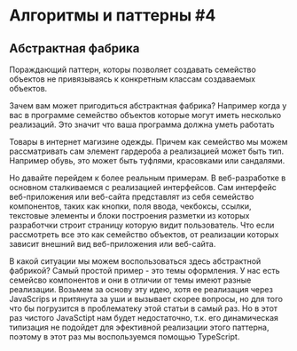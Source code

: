 # Алгоритмы и паттерны #4

## Абстрактная фабрика

Пораждающий паттерн, которы позволяет создавать семейство объектов не привязываясь к конкретным классам создаваемых объектов.

Зачем вам  может пригодиться абстрактная фабрика? Например когда у вас в программе семейство объектов которые могут иметь несколько реализаций. Это значит что ваша программа должна уметь работать 

Товары в интернет магизине одежды. Причем как семейство мы можем рассматривать сам элемент гардероба а реализацией может быть тип. Например обувь, это может быть туфлями, красовками или сандалями.

Но давайте перейдем к более реальным примерам. В веб-разработке в основном сталкиваемся с реализацией интерфейсов. Сам интерфейс веб-приложения или веб-сайта представлят из себя семейство компонентов, таких как кнопки, поля ввода, чекбоксы, ссылки, текстовые элементы и блоки построения разметки из которых разработчки строит страницу которую видит пользователь. Что если рассмотреть все это как семейство объектов, от реализации которых зависит внешний вид веб-приложения или веб-сайта.

В какой ситуации мы можем воспользоваться здесь абстрактной фабрикой? Самый простой пример - это темы оформления. У нас есть семейсво компонентов и они в отличии от темы имеют разные реализации. Возьмем за основу эту идею, хотя ее реализация через JavaScrips и притянута за уши и вызывает скорее вопросы, но для того что бы 
погрузится в проблематеку этой статьи в самый раз. Но в этот раз чистого JavaSctipt нам будет недостаточно, т.к. его динамическая типизация не подойдет для эфективной реализации этого паттерна, поэтому в этот раз мы воспользуемся помощью TypeScript.

